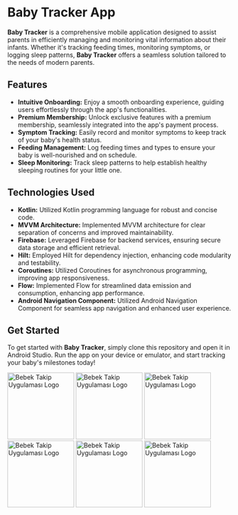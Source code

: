 <h1><strong>Baby Tracker App</strong></h1>

<p><strong>Baby Tracker</strong> is a comprehensive mobile application designed to assist parents in efficiently managing and monitoring vital information about their infants. Whether it's tracking feeding times, monitoring symptoms, or logging sleep patterns, <strong>Baby Tracker</strong> offers a seamless solution tailored to the needs of modern parents.</p>

<h2><strong>Features</strong></h2>

<ul>
  <li><strong>Intuitive Onboarding:</strong> Enjoy a smooth onboarding experience, guiding users effortlessly through the app's functionalities.</li>
  <li><strong>Premium Membership:</strong> Unlock exclusive features with a premium membership, seamlessly integrated into the app's payment process.</li>
  <li><strong>Symptom Tracking:</strong> Easily record and monitor symptoms to keep track of your baby's health status.</li>
  <li><strong>Feeding Management:</strong> Log feeding times and types to ensure your baby is well-nourished and on schedule.</li>
  <li><strong>Sleep Monitoring:</strong> Track sleep patterns to help establish healthy sleeping routines for your little one.</li>
</ul>

<h2><strong>Technologies Used</strong></h2>

<ul>
  <li><strong>Kotlin:</strong> Utilized Kotlin programming language for robust and concise code.</li>
  <li><strong>MVVM Architecture:</strong> Implemented MVVM architecture for clear separation of concerns and improved maintainability.</li>
  <li><strong>Firebase:</strong> Leveraged Firebase for backend services, ensuring secure data storage and efficient retrieval.</li>
  <li><strong>Hilt:</strong> Employed Hilt for dependency injection, enhancing code modularity and testability.</li>
  <li><strong>Coroutines:</strong> Utilized Coroutines for asynchronous programming, improving app responsiveness.</li>
  <li><strong>Flow:</strong> Implemented Flow for streamlined data emission and consumption, enhancing app performance.</li>
  <li><strong>Android Navigation Component:</strong> Utilized Android Navigation Component for seamless app navigation and enhanced user experience.</li>
</ul>

<h2><strong>Get Started</strong></h2>

<p>To get started with <strong>Baby Tracker</strong>, simply clone this repository and open it in Android Studio. Run the app on your device or emulator, and start tracking your baby's milestones today!</p>


<img src="https://github.com/oznurdemir/BabyTracker/assets/95580098/81ccabeb-648d-43d7-819a-f518dd4af332" alt="Bebek Takip Uygulaması Logo" width="150">
<img src="https://github.com/oznurdemir/BabyTracker/assets/95580098/333b402f-76f6-4902-9c1d-bd838708c540" alt="Bebek Takip Uygulaması Logo" width="150">
<img src="https://github.com/oznurdemir/BabyTracker/assets/95580098/49e738d9-d96c-4d4e-aeba-23d0f472c7b8" alt="Bebek Takip Uygulaması Logo" width="150">
<img src="https://github.com/oznurdemir/BabyTracker/assets/95580098/91f42fc5-fac5-4329-b39d-02777202104c" alt="Bebek Takip Uygulaması Logo" width="150">
<img src="https://github.com/oznurdemir/BabyTracker/assets/95580098/dede5435-76bd-4139-923a-4be254773a2c" alt="Bebek Takip Uygulaması Logo" width="150">
<img src="https://github.com/oznurdemir/BabyTracker/assets/95580098/1b99ed5e-c803-4e98-b57a-3d7043678f62" alt="Bebek Takip Uygulaması Logo" width="150">








